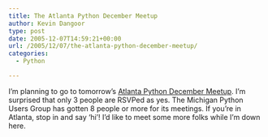 ```yaml
---
title: The Atlanta Python December Meetup
author: Kevin Dangoor
type: post
date: 2005-12-07T14:59:21+00:00
url: /2005/12/07/the-atlanta-python-december-meetup/
categories:
  - Python

---
```

I&#8217;m planning to go to tomorrow&#8217;s [Atlanta Python December Meetup][1]. I&#8217;m surprised that only 3 people are RSVPed as yes. The Michigan Python Users Group has gotten 8 people or more for its meetings. If you&#8217;re in Atlanta, stop in and say &#8216;hi&#8217;! I&#8217;d like to meet some more folks while I&#8217;m down here.

 [1]: http://python.meetup.com/46/events/4798499/